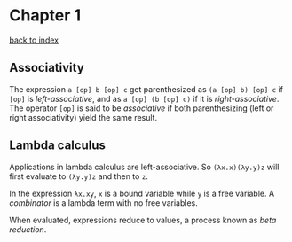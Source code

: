 # Chapter 1
[back to index](index.md)

## Associativity
The expression `a [op] b [op] c` get parenthesized as `(a [op] b) [op] c` if `[op]` is _left-associative_, and as `a [op] (b [op] c)` if it is _right-associative_. The operator `[op]` is said to be _associative_ if both parenthesizing (left or right associativity) yield the same result.

## Lambda calculus
Applications in lambda calculus are left-associative. So `(λx.x)(λy.y)z` will first evaluate to `(λy.y)z` and then to `z`.

In the expression `λx.xy`, `x` is a bound variable while `y` is a free variable. A _combinator_ is a lambda term with no free variables.

When evaluated, expressions reduce to values, a process known as _beta reduction_.
